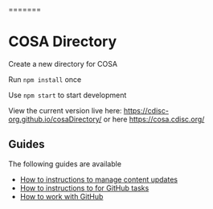 =======
# COSA Directory

Create a new directory for COSA

Run `npm install` once

Use `npm start` to start development

View the current version live here: https://cdisc-org.github.io/cosaDirectory/ or here https://cosa.cdisc.org/

## Guides

The following guides are available

* [How to instructions to manage content updates](./how-to-content-tasks.md)
* [How to instructions to for GitHub tasks](./how-to-github-tasks.md)
* [How to work with GitHub](how-to-work-with-github.md)

